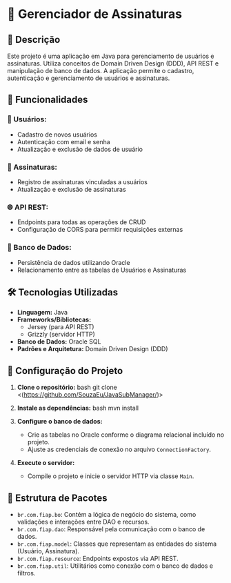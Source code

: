 # 📁 Gerenciador de Assinaturas

## 📝 Descrição

Este projeto é uma aplicação em Java para gerenciamento de usuários e assinaturas. Utiliza conceitos de Domain Driven Design (DDD), API REST e manipulação de banco de dados. A aplicação permite o cadastro, autenticação e gerenciamento de usuários e assinaturas.

## 🌟 Funcionalidades

### 👤 Usuários:
- Cadastro de novos usuários
- Autenticação com email e senha
- Atualização e exclusão de dados de usuário

### 📄 Assinaturas:
- Registro de assinaturas vinculadas a usuários
- Atualização e exclusão de assinaturas

### 🌐 API REST:
- Endpoints para todas as operações de CRUD
- Configuração de CORS para permitir requisições externas

### 💾 Banco de Dados:
- Persistência de dados utilizando Oracle
- Relacionamento entre as tabelas de Usuários e Assinaturas

## 🛠 Tecnologias Utilizadas

- **Linguagem:** Java
- **Frameworks/Bibliotecas:**
  - Jersey (para API REST)
  - Grizzly (servidor HTTP)
- **Banco de Dados:** Oracle SQL
- **Padrões e Arquitetura:** Domain Driven Design (DDD)

## 🚀 Configuração do Projeto

1. **Clone o repositório:**
   bash
   git clone <(https://github.com/SouzaEu/JavaSubManager/)>
   

2. **Instale as dependências:**
   bash
   mvn install
   

3. **Configure o banco de dados:**
   - Crie as tabelas no Oracle conforme o diagrama relacional incluído no projeto.
   - Ajuste as credenciais de conexão no arquivo `ConnectionFactory`.

4. **Execute o servidor:**
   - Compile o projeto e inicie o servidor HTTP via classe `Main`.

## 📂 Estrutura de Pacotes

- `br.com.fiap.bo`: Contém a lógica de negócio do sistema, como validações e interações entre DAO e recursos.
- `br.com.fiap.dao`: Responsável pela comunicação com o banco de dados.
- `br.com.fiap.model`: Classes que representam as entidades do sistema (Usuário, Assinatura).
- `br.com.fiap.resource`: Endpoints expostos via API REST.
- `br.com.fiap.util`: Utilitários como conexão com o banco de dados e filtros.

